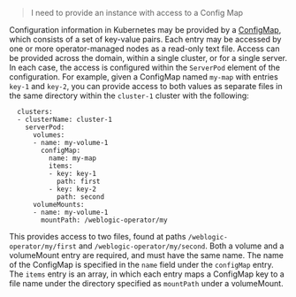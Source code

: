 > I need to provide an instance with access to a Config Map

Configuration information in Kubernetes may be provided by a 
[ConfigMap](https://kubernetes.io/docs/tasks/configure-pod-container/configure-pod-configmap/#create-a-configmap), 
which consists of a set of key-value pairs. Each entry may be accessed by one or more operator-managed nodes
as a read-only text file. Access can be provided across the domain, within a single cluster, or for a single server.
In each case, the access is configured within the ``ServerPod`` element of the configuration. For example, given
a ConfigMap named `my-map` with entries `key-1` and `key-2`, you can provide access to both values as separate files
in the same directory within the `cluster-1` cluster with the following: 

```
  clusters:
  - clusterName: cluster-1
    serverPod:
      volumes:
      - name: my-volume-1
        configMap:
          name: my-map
          items: 
          - key: key-1
            path: first
          - key: key-2
            path: second
      volumeMounts:
      - name: my-volume-1
        mountPath: /weblogic-operator/my

```
This provides access to two files, found at paths `/weblogic-operator/my/first` and `/weblogic-operator/my/second`. 
Both a volume and a volumeMount entry are required, and must have the same name. The name of the ConfigMap is 
specified in the `name` field under the `configMap` entry. The `items` entry is an array,
in which each entry maps a ConfigMap key to a file name under the directory specified as `mountPath` under a volumeMount.

